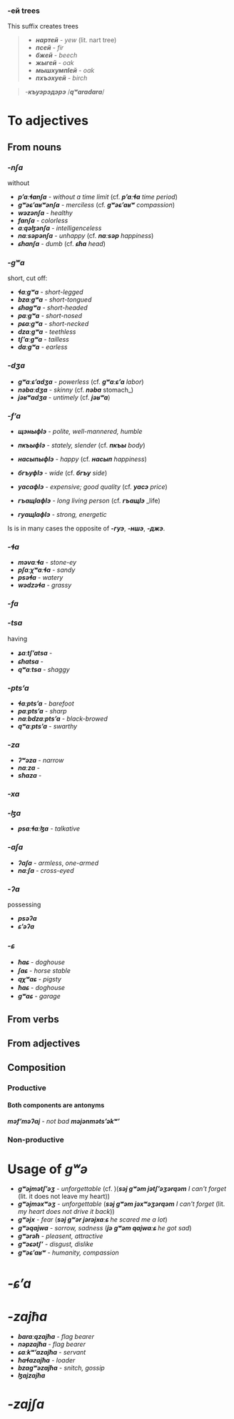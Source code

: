 ### -ей trees
This suffix creates trees
>- **_нартей_** - _yew_ (lit. nart tree)
>- **_псей_** - _fir_
>- **_бжей_** - _beech_
>- **_жыгей_** - _oak_
>- **_мышхумпIей_** - _oak_
>- **_пхъэхуей_** - _birch_

>-**_къуэрэдэрэ_** /**_qʷaradara_**/
# To adjectives
## From nouns
### **_-nʃa_**
without
- **_pʼaːɬanʃa_** - _without a time limit_ (cf. **_pʼaːɬa_** _time period_)
- **_gʷəɕʼaʁʷənʃa_** - _merciless_ (cf. **_gʷəɕʼaʁʷ_** _compassion_)
- **_wəzənʃa_** - _healthy_
- **_fanʃa_** - _colorless_
- **_aːqəɮənʃa_** - _intelligenceless_
- **_naːsəpənʃa_** - _unhappy_ (cf. **_naːsəp_** _happiness_)
- **_ɕħanʃa_** - _dumb_ (cf. **_ɕħa_** _head_)

### **_-gʷa_**
short, cut off:
- **_ɬaːgʷa_** - _short-legged_
- **_bzaːgʷa_** - _short-tongued_
- **_ɕħagʷa_** - _short-headed_
- **_paːgʷa_** - _short-nosed_
- **_pɕaːgʷa_** - _short-necked_
- **_dzaːgʷa_** - _teethless_
- **_tʃʼaːgʷa_** - _tailless_
- **_daːgʷa_** - _earless_

### **_-dʒa_**
- **_gʷaːɕʼadʒa_** - _powerless_ (cf. **_gʷaːɕʼa_** _labor_)
- **_nəbaːdʒa_** - _skinny_ (cf. **_nəba_** stomach_)
- **_jəʁʷadʒa_** - _untimely_ (cf. **_jəʁʷa_**)

### **_-fʼa_**
- **_щэныфIэ_** - _polite, well-mannered, humble_
- **_пкъыфIэ_** - _stately, slender_ (cf. **_пкъы_** _body_)
- **_насыпыфIэ_** - _happy_ (cf. **_насып_** _happiness_)
- **_бгъуфIэ_** - _wide_ (cf. **_бгъу_** _side_)

- **_уасафIэ_** - _expensive; good quality_ (cf. **_уасэ_** _price_)


- **_гъащIафIэ_** - _long living person_ (cf. **_гъащIэ_** _life)
- **_гуащIафIэ_** - _strong, energetic_

Is is in many cases the opposite of **_-гуэ_**, **_-ншэ_**, **_-джэ_**. 

### **_-ɬa_**
- **_məvaːɬa_** - _stone-ey_
- **_pʃaːχʷaːɬa_** - _sandy_
- **_psəɬa_** - _watery_
- **_wədzəɬa_** - _grassy_
### **_-fa_**

### **_-tsa_**
having
- **_ʑaːtʃʼatsa_** -
- **_ɕħatsa_** -
- **_qʷaːtsa_** - _shaggy_
### **_-ptsʼa_**
- **_ɬaːptsʼa_** - _barefoot_
- **_paːptsʼa_** - _sharp_
- **_naːbdzaːptsʼa_** - _black-browed_
- **_qʷaːptsʼa_** - _swarthy_

### **_-za_**
- **_ʔʷəza_** - _narrow_
- **_naːza_** -
- **_sħaza_** -
### **_-xa_**
### **_-ɮa_**
- **_psaːɬaːɮa_** - _talkative_

### **_-aʃa_**
- **_ʔaʃa_** - _armless_, _one-armed_
- **_naːʃa_** - _cross-eyed_



### **_-ʔa_**
possessing
- **_psəʔa_**
- **_ɕʼəʔa_**


### **_-ɕ_**
- **_ħaɕ_** - _doghouse_
- **_ʃaɕ_** - _horse stable_
- **_qχʷaɕ_** - _pigsty_
- **_ħaɕ_** - _doghouse_
- **_gʷaɕ_** - _garage_


## From verbs
## From adjectives
## Composition
### Productive
#### Both components are antonyms
**_məfʼməʔaj_** - _not bad_
**_məjənmətsʼəkʷʼ_**

### Non-productive

# Usage of **_gʷə_**
- **_gʷəjmətʃʼəʒ_** - _unforgettable_ (cf. )(**_səj gʷəm jətʃʼəʒərqəm_** _I can't forget_ (lit. it does not leave my heart))
- **_gʷəjməxʷəʒ_** - _unforgettable_ (**_səj gʷəm jəxʷəʒərqəm_** _I can't forget_ (lit. _my heart does not drive it back_))
- **_gʷəjx_** - _fear_ (**_səj gʷər jərəjxaːɕ_** _he scared me a lot_)
- **_gʷəqajwa_** - _sorrow, sadness_ (**_jə gʷəm qajwaːɕ_** _he got sad_)
- **_gʷərəħ_** - _pleasent, attractive_
- **_gʷəɕətʃʼ_** - _disgust, dislike_
- **_gʷəɕʼaʁʷ_** - _humanity, compassion_
# **_-ɕʼa_**

# **_-zajħa_**
- **_baraːqzajħa_** - _flag bearer_
- **_nəpzajħa_** - _flag bearer_
- **_ɕaːkʷʼazajħa_** - _servant_
- **_ħaɬazajħa_** - _loader_
- **_bzagʷəzajħa_** - _snitch, gossip_
- **_ɮajzajħa_**
# **_-zajʃa_**
